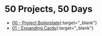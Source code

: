 # 50 Projects, 50 Days

- [00 - Project Boilerplate](/prj00-boilerplate/index.html){:target="_blank"}
- [01 - Expanding Cards](/prj01-expanding-cards/index.html){:target="_blank"}
